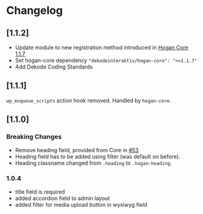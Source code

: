 # Changelog

## [1.1.2]
- Update module to new registration method introduced in [Hogan Core 1.1.7](https://github.com/DekodeInteraktiv/hogan-core/releases/tag/1.1.7)
- Set hogan-core dependency `"dekodeinteraktiv/hogan-core": ">=1.1.7"`
- Add Dekode Coding Standards

## [1.1.1]
`wp_enqueue_scripts` action hook removed. Handled by `hogan-core`.

## [1.1.0]
### Breaking Changes
- Remove heading field, provided from Core in [#53](https://github.com/DekodeInteraktiv/hogan-core/pull/53)
- Heading field has to be added using filter (was default on before).
- Heading classname changed from `.heading` to `.hogan-heading`.

### 1.0.4
- title field is required
- added accordion field to admin layout
- added filter for media upload button in wysiwyg field

